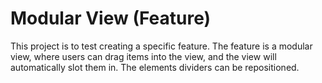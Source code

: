 # Modular View (Feature)

This project is to test creating a specific feature. The feature is a modular view, where users can
drag items into the view, and the view will automatically slot them in. The elements dividers can be
repositioned.
